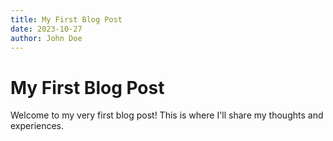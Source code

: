 ```yaml
---
title: My First Blog Post
date: 2023-10-27
author: John Doe
---
```


# My First Blog Post

Welcome to my very first blog post! This is where I'll share my thoughts and experiences.
